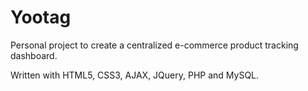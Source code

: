 Yootag
======

Personal project to create a centralized e-commerce product tracking dashboard. 

Written with HTML5, CSS3, AJAX, JQuery, PHP and MySQL.
